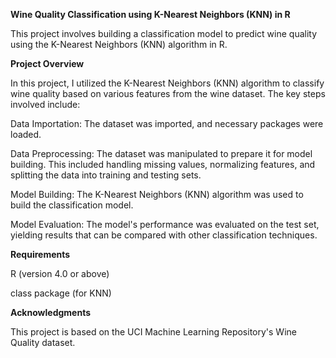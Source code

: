 **Wine Quality Classification using K-Nearest Neighbors (KNN) in R**

This project involves building a classification model to predict wine quality using the K-Nearest Neighbors (KNN) algorithm in R.

**Project Overview**

In this project, I utilized the K-Nearest Neighbors (KNN) algorithm to classify wine quality based on various features from the wine dataset. The key steps involved include:

Data Importation: The dataset was imported, and necessary packages were loaded.

Data Preprocessing: The dataset was manipulated to prepare it for model building. This included handling missing values, normalizing features, and splitting the data into training and testing sets.

Model Building: The K-Nearest Neighbors (KNN) algorithm was used to build the classification model.

Model Evaluation: The model's performance was evaluated on the test set, yielding results that can be compared with other classification techniques.

**Requirements**

R (version 4.0 or above)

class package (for KNN)

**Acknowledgments**

This project is based on the UCI Machine Learning Repository's Wine Quality dataset.
